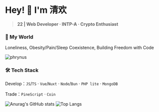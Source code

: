 # **Hey! 👋 I'm 清欢**  

>**22 | Web Developer · INTP-A · Crypto Enthusiast**  

### **🧩 My World**  

Loneliness, Obesity/Pain/Sleep Coexistence, Building Freedom with Code

![phrynus](https://count.getloli.com/@phrynus?name=phrynus&theme=rule34&padding=4&offset=0&align=center&scale=1&pixelated=1&darkmode=auto)

### **🛠️ Tech Stack**  

Develop：`JS`/`TS` · `Vue`/`Nuxt` · `Node`/`Bun` · `PHP lite` · `MongoDB`

Trade：`PineScript` · `Coin`

![Anurag's GitHub stats](https://github-readme-stats.vercel.app/api?username=phrynus&show_icons=true&hide=issues,contribs&hide_border=true&show_owner=false)
![Top Langs](https://github-readme-stats.vercel.app/api/top-langs/?username=phrynus&layout=compact&hide=HTML&hide_border=true)
